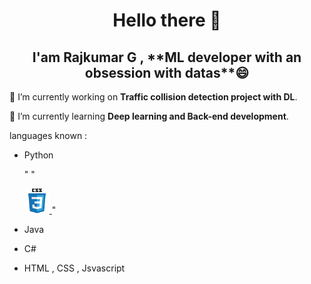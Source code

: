 <h1 align="center">Hello  there 👋</h1>
<h2 align="center">I'am Rajkumar G , **ML developer with an obsession with datas**😄</h2>


🔭 I’m currently working on **Traffic collision detection project with DL**.

🌱 I’m currently learning **Deep learning and Back-end development**.

languages known :

- Python <p>"   "</p><p align="left"> <a href="https://www.w3schools.com/css/" target="_blank" rel="noreferrer"> <img src="https://raw.githubusercontent.com/devicons/devicon/master/icons/css3/css3-original-wordmark.svg" alt="css3" width="40" height="40"/> </a>"</p>
  
- Java
  
- C#
  
- HTML , CSS , Jsvascript
<!--
**lonewolfrk/lonewolfrk** is a ✨ _special_ ✨ repository because its `README.md` (this file) appears on your GitHub profile.

Here are some ideas to get you started:

- 🔭 I’m currently working on ...
- 🌱 I’m currently learning ...
- 👯 I’m looking to collaborate on ...
- 🤔 I’m looking for help with ...
- 💬 Ask me about ...
- 📫 How to reach me: ...
- 😄 Pronouns: ...
- ⚡ Fun fact: ...
-->
